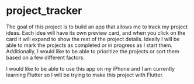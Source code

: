 # project_tracker
The goal of this project is to build an app that allows me to track my project ideas. Each idea will have its own preview card, and when you click on the card it will expand to show the rest of the project details. Ideally I will be able to mark the projects as completed or in progress as I start them. Additionally, I would like to be able to prioritize the projects or sort them based on a few different factors.

I would like to be able to use this app on my iPhone and I am currently learning Flutter so I will be trying to make this project with Flutter.